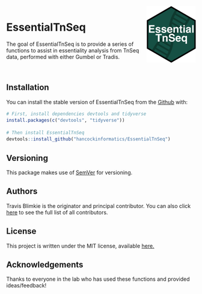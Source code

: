 <img src="man/figures/logo_hex.png" align="right" height="150px"/>

# **EssentialTnSeq**

The goal of EssentialTnSeq is to provide a series of functions to assist in
essentiality analysis from TnSeq data, performed with either Gumbel or Tradis.

<br>

## Installation

You can install the stable version of EssentialTnSeq from the 
[Github](https://github.com/hancockinformatics/EssentialTnSeq) with:
``` r
# First, install dependencies devtools and tidyverse
install.packages(c("devtools", "tidyverse"))

# Then install EssentialTnSeq
devtools::install_github("hancockinformatics/EssentialTnSeq")
```
## Versioning
This package makes use of [SemVer](https://semver.org/) for versioning.

## Authors
Travis Blimkie is the originator and principal contributor. You can also click
[here](https://github.com/hancockinformatics/EssentialTnSeq/graphs/contributors) 
to see the full list of all contributors.

## License
This project is written under the MIT license, available
[here.](https://github.com/hancockinformatics/EssentialTnSeq/blob/master/LICENSE)

## Acknowledgements
Thanks to everyone in the lab who has used these functions and provided
ideas/feedback!
